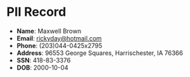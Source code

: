 # PII Record
- **Name**: Maxwell Brown
- **Email**: rickyday@hotmail.com
- **Phone**: (203)044-0425x2795
- **Address**: 96553 George Squares, Harrischester, IA 76366
- **SSN**: 418-83-3376
- **DOB**: 2000-10-04
